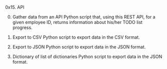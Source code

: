 0x15. API

0. Gather data from an API
Python script that, using this REST API, for a given employee ID, returns information about his/her TODO list progress.

1. Export to CSV
Python script to export data in the CSV format.

2. Export to JSON
Python script to export data in the JSON format.

3. Dictionary of list of dictionaries
Python script to export data in the JSON format.
